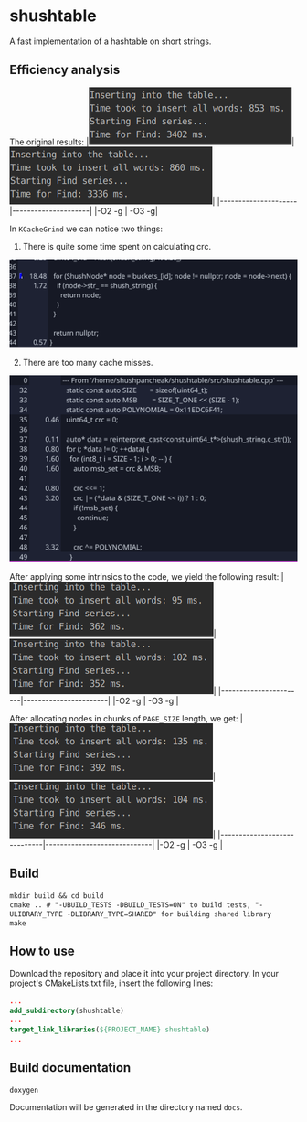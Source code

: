 # shushtable
A fast implementation of a hashtable on short strings.

## Efficiency analysis
The original results:
|![](img/O2g-orig.png)|![](img/03g-orig.png)|
|---------------------|---------------------|
|-O2 -g               |               -O3 -g|

In `KCacheGrind` we can notice two things:
1. There is quite some time spent on calculating crc.

![](img/for-orig.png)

2. There are too many cache misses.

![](img/crc-orig.png)

After applying some intrinsics to the code, we yield the following result:
|![](img/02g-intrin.png)|![](img/O3g-intrin.png)|
|-----------------------|-----------------------|
|-O2 -g                 |              -O3 -g   |

After allocating nodes in chunks of `PAGE_SIZE` length, we get:
|![](img/02g-intrin-cache.png)|![](img/03g-intrin-cache.png)|
|-----------------------------|-----------------------------|
|-O2 -g                       |         -O3 -g              |

## Build
```shell
mkdir build && cd build
cmake .. # "-UBUILD_TESTS -DBUILD_TESTS=ON" to build tests, "-ULIBRARY_TYPE -DLIBRARY_TYPE=SHARED" for building shared library
make
```

## How to use
Download the repository and place it into your project directory. In your project's CMakeLists.txt file, insert the following lines:
```cmake
...
add_subdirectory(shushtable)
...
target_link_libraries(${PROJECT_NAME} shushtable)
...
```

## Build documentation
```shell
doxygen
```
Documentation will be generated in the directory named `docs`.
